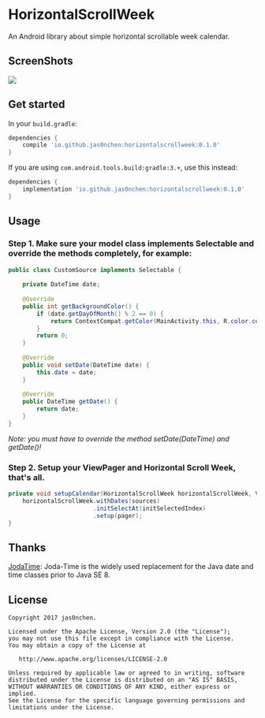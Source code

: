 # HorizontalScrollWeek
An Android library about simple horizontal scrollable week calendar.

## ScreenShots
![](https://raw.githubusercontent.com/jas0nchen/horizontalscrollweek/master/art/screen_record.gif)

## Get started

In your `build.gradle`:

```groovy
dependencies {
    compile 'io.github.jas0nchen:horizontalscrollweek:0.1.0'
}
```
If you are using `com.android.tools.build:gradle:3.+`, use this instead:

```groovy
dependencies {
    implementation 'io.github.jas0nchen:horizontalscrollweek:0.1.0'
}
```
## Usage
### Step 1. Make sure your model class implements Selectable and override the methods completely, for example:
```java
public class CustomSource implements Selectable {
             
    private DateTime date;
             
    @Override
    public int getBackgroundColor() {
        if (date.getDayOfMonth() % 2 == 0) {
            return ContextCompat.getColor(MainActivity.this, R.color.colorAccent);
        }
        return 0;
    }
             
    @Override
    public void setDate(DateTime date) {
        this.date = date;
    }
             
    @Override
    public DateTime getDate() {
        return date;
    }
}
```
_Note: you must have to override the method setDate(DateTime) and getDate()!_
### Step 2. Setup your ViewPager and Horizontal Scroll Week, that's all.
```java
private void setupCalendar(HorizontalScrollWeek horizontalScrollWeek, ViewPager pager, List<Selectable> sources, int initSelectedIndex){
    horizontalScrollWeek.withDates(sources)
                        .initSelectAt(initSelectedIndex)
                        .setup(pager);
}
```
Thanks
-------
[JodaTime](https://github.com/JodaOrg/joda-time): Joda-Time is the widely used replacement for the Java date and time classes prior to Java SE 8.

License
-------

    Copyright 2017 jas0nchen.

    Licensed under the Apache License, Version 2.0 (the "License");
    you may not use this file except in compliance with the License.
    You may obtain a copy of the License at

       http://www.apache.org/licenses/LICENSE-2.0

    Unless required by applicable law or agreed to in writing, software
    distributed under the License is distributed on an "AS IS" BASIS,
    WITHOUT WARRANTIES OR CONDITIONS OF ANY KIND, either express or implied.
    See the License for the specific language governing permissions and
    limitations under the License.
